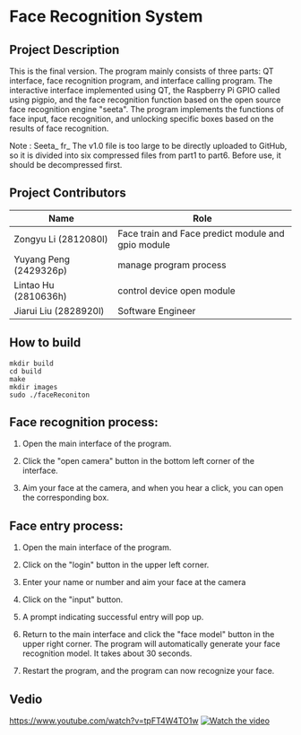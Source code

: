 # Face Recognition System

## Project Description
This is the final version. The program mainly consists of three parts: QT interface, face recognition program, and interface calling program. The interactive interface implemented using QT, the Raspberry Pi GPIO called using pigpio, and the face recognition function based on the open source face recognition engine "seeta". The program implements the functions of face input, face recognition, and unlocking specific boxes based on the results of face recognition.

Note : Seeta_ fr_ The v1.0 file is too large to be directly uploaded to GitHub, so it is divided into six compressed files from part1 to part6. Before use, it should be decompressed first.

## Project Contributors
| Name | Role |
| ---- |  ---- |
| Zongyu Li (2812080l)  | Face train and Face predict module and gpio module |
| Yuyang Peng (2429326p)  | manage program process |
| Lintao Hu (2810636h)  | control device open module |
| Jiarui Liu (2828920l)  | Software Engineer |
## How to build
```lang=shell
mkdir build
cd build
make
mkdir images
sudo ./faceReconiton
```



## Face recognition process:

1. Open the main interface of the program.

2. Click the "open camera" button in the bottom left corner of the interface.

3. Aim your face at the camera, and when you hear a click, you can open the corresponding box.

## Face entry process:

1. Open the main interface of the program.

2. Click on the "login" button in the upper left corner.

3. Enter your name or number and aim your face at the camera

4. Click on the "input" button.

5. A prompt indicating successful entry will pop up.

6. Return to the main interface and click the "face model" button in the upper right corner. The program will automatically generate your face recognition model. It takes about 30 seconds.

7. Restart the program, and the program can now recognize your face.

## Vedio
https://www.youtube.com/watch?v=tpFT4W4TO1w
[![Watch the video](https://raw.github.com/GabLeRoux/WebMole/master/ressources/WebMole_Youtube_Video.png)](http://youtu.be/vt5fpE0bzSY)
